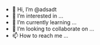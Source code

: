 - 👋 Hi, I’m @adsadt
- 👀 I’m interested in ...
- 🌱 I’m currently learning ...
- 💞️ I’m looking to collaborate on ...
- 📫 How to reach me ...

<!---
adsadt/adsadt is a ✨ special ✨ repository because its `README.md` (this file) appears on your GitHub profile.
You can click the Preview link to take a look at your changes.
--->
